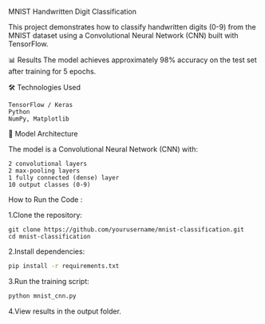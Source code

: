 MNIST Handwritten Digit Classification

This project demonstrates how to classify handwritten digits (0-9) from the MNIST dataset using a Convolutional Neural Network (CNN) built with TensorFlow.

📊 Results
The model achieves approximately 98% accuracy on the test set after training for 5 epochs.


🛠️ Technologies Used

    TensorFlow / Keras
    Python
    NumPy, Matplotlib
    

🤖 Model Architecture

The model is a Convolutional Neural Network (CNN) with:

    2 convolutional layers
    2 max-pooling layers
    1 fully connected (dense) layer
    10 output classes (0-9)



 How to Run the Code :
 
 1.Clone the repository:
    
    git clone https://github.com/yourusername/mnist-classification.git
    cd mnist-classification


 2.Install dependencies:
 
  ```sh
pip install -r requirements.txt
```



 3.Run the training script:
 
```sh
python mnist_cnn.py
```

  


 4.View results in the output folder.


